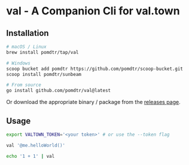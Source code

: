# val - A Companion Cli for val.town

## Installation

```bash
# macOS / Linux
brew install pomdtr/tap/val

# Windows
scoop bucket add pomdtr https://github.com/pomdtr/scoop-bucket.git
scoop install pomdtr/sunbeam

# From source
go install github.com/pomdtr/val@latest
```

Or download the appropriate binary / package from the [releases page](https://github.com/pomdtr/val/releases/latest).

## Usage

```bash
export VALTOWN_TOKEN='<your token>' # or use the --token flag

val '@me.helloWorld()'

echo '1 + 1' | val
```
